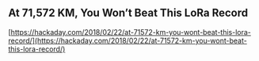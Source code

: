 ## At 71,572 KM, You Won’t Beat This LoRa Record
  
  [https://hackaday.com/2018/02/22/at-71572-km-you-wont-beat-this-lora-record/](https://hackaday.com/2018/02/22/at-71572-km-you-wont-beat-this-lora-record/)